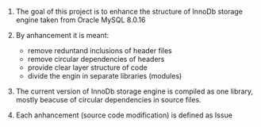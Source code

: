 1. The goal of this project is to enhance the structure of InnoDb storage engine taken from Oracle MySQL 8.0.16

2. By anhancement it is meant:
   - remove reduntand inclusions of header files
   - remove circular dependencies of headers
   - provide clear layer structure of code
   - divide the engin in separate libraries (modules)

3. The current version of InnoDb storage engine is compiled as one library, mostly beacuse of circular dependencies in source files.

4. Each anhancement (source code modification) is defined as Issue

